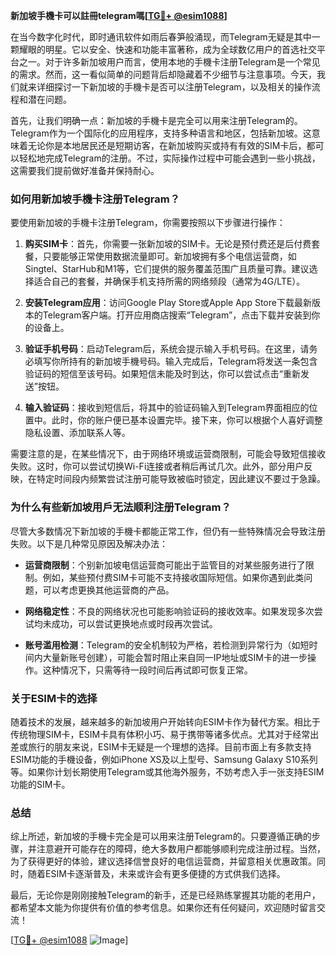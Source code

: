 **新加坡手機卡可以註冊telegram嗎[[TG💪+ @esim1088](https://t.me/s/esim1088)]**

在当今数字化时代，即时通讯软件如雨后春笋般涌现，而Telegram无疑是其中一颗耀眼的明星。它以安全、快速和功能丰富著称，成为全球数亿用户的首选社交平台之一。对于许多新加坡用户而言，使用本地的手機卡注册Telegram是一个常见的需求。然而，这一看似简单的问题背后却隐藏着不少细节与注意事项。今天，我们就来详细探讨一下新加坡的手機卡是否可以注册Telegram，以及相关的操作流程和潜在问题。

首先，让我们明确一点：新加坡的手機卡是完全可以用来注册Telegram的。Telegram作为一个国际化的应用程序，支持多种语言和地区，包括新加坡。这意味着无论你是本地居民还是短期访客，在新加坡购买或持有有效的SIM卡后，都可以轻松地完成Telegram的注册。不过，实际操作过程中可能会遇到一些小挑战，这需要我们提前做好准备并保持耐心。

### **如何用新加坡手機卡注册Telegram？**

要使用新加坡的手機卡注册Telegram，你需要按照以下步骤进行操作：

1. **购买SIM卡**：首先，你需要一张新加坡的SIM卡。无论是预付费还是后付费套餐，只要能够正常使用数据流量即可。新加坡拥有多个电信运营商，如Singtel、StarHub和M1等，它们提供的服务覆盖范围广且质量可靠。建议选择适合自己的套餐，并确保手机支持所需的网络频段（通常为4G/LTE）。

2. **安装Telegram应用**：访问Google Play Store或Apple App Store下载最新版本的Telegram客户端。打开应用商店搜索“Telegram”，点击下载并安装到你的设备上。

3. **验证手机号码**：启动Telegram后，系统会提示输入手机号码。在这里，请务必填写你所持有的新加坡手機号码。输入完成后，Telegram将发送一条包含验证码的短信至该号码。如果短信未能及时到达，你可以尝试点击“重新发送”按钮。

4. **输入验证码**：接收到短信后，将其中的验证码输入到Telegram界面相应的位置中。此时，你的账户便已基本设置完毕。接下来，你可以根据个人喜好调整隐私设置、添加联系人等。

需要注意的是，在某些情况下，由于网络环境或运营商限制，可能会导致短信接收失败。这时，你可以尝试切换Wi-Fi连接或者稍后再试几次。此外，部分用户反映，在特定时间段内频繁尝试注册可能导致被临时锁定，因此建议不要过于急躁。

### **为什么有些新加坡用戶无法顺利注册Telegram？**

尽管大多数情况下新加坡的手機卡都能正常工作，但仍有一些特殊情况会导致注册失败。以下是几种常见原因及解决办法：

- **运营商限制**：个别新加坡电信运营商可能出于监管目的对某些服务进行了限制。例如，某些预付费SIM卡可能不支持接收国际短信。如果你遇到此类问题，可以考虑更换其他运营商的产品。
  
- **网络稳定性**：不良的网络状况也可能影响验证码的接收效率。如果发现多次尝试均未成功，可以尝试更换地点或时段再次尝试。

- **账号滥用检测**：Telegram的安全机制较为严格，若检测到异常行为（如短时间内大量新账号创建），可能会暂时阻止来自同一IP地址或SIM卡的进一步操作。这种情况下，只需等待一段时间后再试即可恢复正常。

### **关于ESIM卡的选择**

随着技术的发展，越来越多的新加坡用户开始转向ESIM卡作为替代方案。相比于传统物理SIM卡，ESIM卡具有体积小巧、易于携带等诸多优点。尤其对于经常出差或旅行的朋友来说，ESIM卡无疑是一个理想的选择。目前市面上有多款支持ESIM功能的手機设备，例如iPhone XS及以上型号、Samsung Galaxy S10系列等。如果你计划长期使用Telegram或其他海外服务，不妨考虑入手一张支持ESIM功能的SIM卡。

### **总结**

综上所述，新加坡的手機卡完全是可以用来注册Telegram的。只要遵循正确的步骤，并注意避开可能存在的障碍，绝大多数用户都能够顺利完成注册过程。当然，为了获得更好的体验，建议选择信誉良好的电信运营商，并留意相关优惠政策。同时，随着ESIM卡逐渐普及，未来或许会有更多便捷的方式供我们选择。

最后，无论你是刚刚接触Telegram的新手，还是已经熟练掌握其功能的老用户，都希望本文能为你提供有价值的参考信息。如果你还有任何疑问，欢迎随时留言交流！

[[TG💪+ @esim1088](https://t.me/s/esim1088) ![Image](https://i.postimg.cc/4NQfJmqS/Snipaste-2025-05-13-00-14-12.png)]